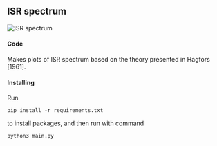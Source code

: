 ## ISR spectrum
![ISR spectrum](https://github.com/engeir/code-for-master/workflows/ISR%20spectrum/badge.svg)
#### Code
Makes plots of ISR spectrum based on the theory presented in Hagfors [1961].

#### Installing
Run
```
pip install -r requirements.txt
```
to install packages, and then run with command
```
python3 main.py
```
